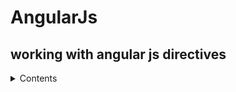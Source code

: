 # AngularJs
## working with angular js directives
<details>
    <summary>Contents</summary>
   
- instantiate a template once per item from a collection
- use ng-include to include an external HTML fragment
- specify custom behavior when an element is clicked
- use ng-show and ng-hide to control the display of elements
- use nested variable scopes in AngularJS
- use the ngClick and ngDblClick directives in AngularJS
- specify custom behaviors based on mousedown and mouseup events
- specify custom behaviors based on mouseover and mousemove events
- specify custom behaviors based on mouseenter and mouseleave events
- compare the ngChange directive with the JavaScript onchange event
- replace elements using the ngBind and ngBindTemplate directives
- insert an HTML element using the ngBindHTML directive
-use different bindings to create custom behaviors based on different mouse events
</details>
